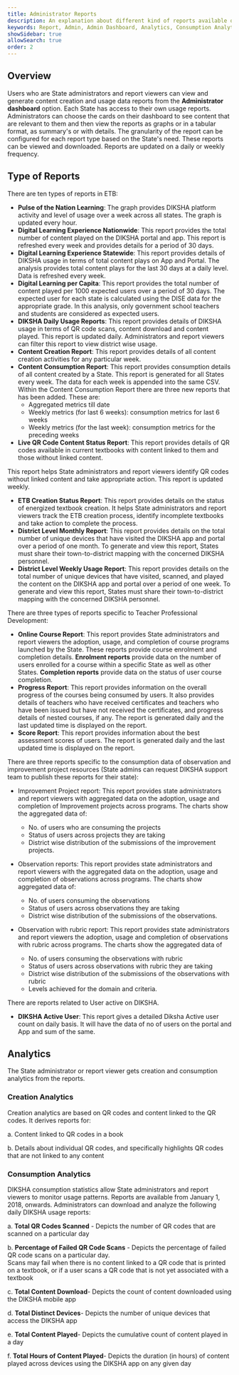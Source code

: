 ```yaml
---
title: Administrator Reports
description: An explanation about different kind of reports available on DIKSHA's administrator dashboard 
keywords: Report, Admin, Admin Dashboard, Analytics, Consumption Analytics, Creation Analytics, State admin, report viewer
showSidebar: true
allowSearch: true
order: 2
---
```

## Overview

Users who are State administrators and report viewers can view and generate content creation and usage data reports from the **Administrator dashboard** option. Each State has access to their own usage reports. Administrators can choose the cards on their dashboard to see content that are relevant to them and then view the reports as graphs or in a tabular format, as summary's or with details. The granularity of the report can be configured for each report type based on the State's need. These reports can be viewed and downloaded. Reports are updated on a daily or weekly frequency.

## Type of Reports
There are ten types of reports in ETB:
- **Pulse of the Nation Learning**: The graph provides DIKSHA platform activity and level of usage over a week across all states. The graph is updated every hour. 
- **Digital Learning Experience Nationwide**: This report provides the total number of content played on the DIKSHA portal and app. This report is refreshed every week and provides details for a period of 30 days.
- **Digital Learning Experience Statewide**: This report provides details of DIKSHA usage in terms of total content plays on App and Portal. The analysis provides total content plays for the last 30 days at a daily level. Data is refreshed every week.
- **Digital Learning per Capita**: This report provides the total number of content played per 1000 expected users over a period of 30 days.
The expected user for each state is calculated using the DISE data for the appropriate grade. In this analysis, only government school teachers and students are considered as expected users.
- **DIKSHA Daily Usage Reports**: This report provides details of DIKSHA usage in terms of QR code scans, content download and content played. This report is updated daily. Administrators and report viewers can filter this report to view district wise usage.
- **Content Creation Report**: This report provides details of all content creation activities for any particular week.
- **Content Consumption Report**: This report provides consumption details of all content created by a State. This report is generated for all States every week. The data for each week is appended into the same CSV. Within the Content Consumption Report there are three new reports that has been added. These are:
  - Aggregated metrics till date 
  - Weekly metrics (for last 6 weeks): consumption metrics for last 6 weeks
  - Weekly metrics (for the last week): consumption metrics for the preceding weeks
- **Live QR Code Content Status Report**: This report provides details of QR codes available in current textbooks with content linked to them and those without linked content.

This report helps State administrators and report viewers identify QR codes without linked content and take appropriate action. This report is updated weekly.
- **ETB Creation Status Report**: This report provides details on the status of energized textbook creation. It helps State administrators and report viewers track the ETB creation process, identify incomplete textbooks and take action to complete the process.
- **District Level Monthly Report**: This report provides details on the total number of unique devices that have visited the DIKSHA app and portal over a period of one month. To generate and view this report, States must share their town-to-district mapping with the concerned DIKSHA personnel.
- **District Level Weekly Usage Report**: This report provides details on the total number of unique devices that have visited, scanned, and played the content on the DIKSHA app and portal over a period of one week. To generate and view this report, States must share their town-to-district mapping with the concerned DIKSHA personnel.

There are three types of reports specific to Teacher Professional Development:
- **Online Course Report**: This report provides State administrators and report viewers the adoption, usage, and completion of course programs launched by the State. These reports provide course enrolment and completion details.
**Enrolment reports** provide data on the number of users enrolled for a course within a specific State as well as other States.
**Completion reports** provide data on the status of user course completion. 
- **Progress Report**: This report provides information on the overall progress of the courses being consumed by users. It also provides details of teachers who have received certificates and teachers who have been issued but have not received the certificates, and progress details of nested courses, if any. The report is generated daily and the last updated time is displayed on the report.
- **Score Report**: This report provides information about the best assessment scores of users. The report is generated daily and the last updated time is displayed on the report.

There are three reports specific to the consumption data of observation and improvement project resources (State admins can request DIKSHA support team to publish these reports for their state):

 - Improvement Project report: This report provides state administrators and  report viewers with aggregated data on the adoption, usage and completion of Improvement projects across programs. The charts show the aggregated data of:
   - No. of users who are consuming the projects
   - Status of users across projects they are taking
   - District wise distribution of the submissions of the improvement projects.

 - Observation reports: This report provides state administrators and report viewers with the aggregated data on  the adoption, usage and completion of observations across programs. The charts show aggregated data of:
   - No. of users consuming the observations
   - Status of users across observations they are taking
   - District wise distribution of the submissions of the observations.

- Observation with rubric report: This report provides state administrators and report viewers the adoption, usage and completion of observations with rubric across programs. The charts show the aggregated data of
   - No. of users consuming the observations with rubric
   - Status of users across observations with rubric they are taking 
   - District wise distribution of the submissions of the observations with rubric
   - Levels achieved for the domain and criteria.

There are reports related to User active on DIKSHA.
- **DIKSHA Active User**: This report gives a detailed Diksha Active user count on daily basis. It will have the data of no of users on the portal and App and sum of the same.

## Analytics
The State administrator or report viewer gets creation and consumption analytics from the reports. 

### Creation Analytics

Creation analytics are based on QR codes and content linked to the QR codes. It derives reports for:

  a. Content linked to QR codes in a book

  b. Details about individual QR codes, and specifically highlights QR codes that are not linked to any content


### Consumption Analytics

DIKSHA consumption statistics allow State administrators and report viewers to monitor usage patterns. Reports are available from January 1, 2018, onwards. Administrators can download and analyze the following daily DIKSHA usage reports: 

  a. **Total QR Codes Scanned** - Depicts the number of QR codes that are scanned on a particular day

  b. **Percentage of Failed QR Code Scans** - Depicts the percentage of failed QR code scans on a particular day.<br> Scans may fail when there is no content linked to a QR code that is printed on a textbook, or if a user scans a QR code that is not yet associated with a textbook 

  c. **Total Content Download**- Depicts the count of content downloaded using the DIKSHA mobile app

  d. **Total Distinct Devices**- Depicts the number of unique devices that access the DIKSHA app 

  e. **Total Content Played**- Depicts the cumulative count of content played in a day

  f. **Total Hours of Content Played**- Depicts the duration (in hours) of content played across devices using the DIKSHA app on any given day 

